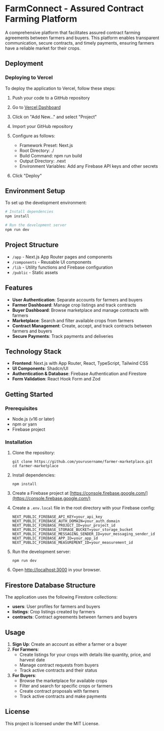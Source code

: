 # FarmConnect - Assured Contract Farming Platform

A comprehensive platform that facilitates assured contract farming agreements between farmers and buyers. This platform enables transparent communication, secure contracts, and timely payments, ensuring farmers have a reliable market for their crops.

## Deployment

### Deploying to Vercel

To deploy the application to Vercel, follow these steps:

1. Push your code to a GitHub repository
2. Go to [Vercel Dashboard](https://vercel.com/dashboard)
3. Click on "Add New..." and select "Project"
4. Import your GitHub repository
5. Configure as follows:
   - Framework Preset: Next.js
   - Root Directory: ./
   - Build Command: npm run build
   - Output Directory: .next
   - Environment Variables: Add any Firebase API keys and other secrets

6. Click "Deploy"

## Environment Setup

To set up the development environment:

```bash
# Install dependencies
npm install

# Run the development server
npm run dev
```

## Project Structure

- `/app` - Next.js App Router pages and components
- `/components` - Reusable UI components
- `/lib` - Utility functions and Firebase configuration
- `/public` - Static assets

## Features

- **User Authentication**: Separate accounts for farmers and buyers
- **Farmer Dashboard**: Manage crop listings and track contracts
- **Buyer Dashboard**: Browse marketplace and manage contracts with farmers
- **Marketplace**: Search and filter available crops from farmers
- **Contract Management**: Create, accept, and track contracts between farmers and buyers
- **Secure Payments**: Track payments and deliveries

## Technology Stack

- **Frontend**: Next.js with App Router, React, TypeScript, Tailwind CSS
- **UI Components**: Shadcn/UI
- **Authentication & Database**: Firebase Authentication and Firestore
- **Form Validation**: React Hook Form and Zod

## Getting Started

### Prerequisites

- Node.js (v16 or later)
- npm or yarn
- Firebase project

### Installation

1. Clone the repository:
   ```
   git clone https://github.com/yourusername/farmer-marketplace.git
   cd farmer-marketplace
   ```

2. Install dependencies:
   ```
   npm install
   ```

3. Create a Firebase project at [https://console.firebase.google.com/](https://console.firebase.google.com/)

4. Create a `.env.local` file in the root directory with your Firebase config:
   ```
   NEXT_PUBLIC_FIREBASE_API_KEY=your_api_key
   NEXT_PUBLIC_FIREBASE_AUTH_DOMAIN=your_auth_domain
   NEXT_PUBLIC_FIREBASE_PROJECT_ID=your_project_id
   NEXT_PUBLIC_FIREBASE_STORAGE_BUCKET=your_storage_bucket
   NEXT_PUBLIC_FIREBASE_MESSAGING_SENDER_ID=your_messaging_sender_id
   NEXT_PUBLIC_FIREBASE_APP_ID=your_app_id
   NEXT_PUBLIC_FIREBASE_MEASUREMENT_ID=your_measurement_id
   ```

5. Run the development server:
   ```
   npm run dev
   ```

6. Open [http://localhost:3000](http://localhost:3000) in your browser.

## Firestore Database Structure

The application uses the following Firestore collections:

- **users**: User profiles for farmers and buyers
- **listings**: Crop listings created by farmers
- **contracts**: Contract agreements between farmers and buyers

## Usage

1. **Sign Up**: Create an account as either a farmer or a buyer
2. **For Farmers**:
   - Create listings for your crops with details like quantity, price, and harvest date
   - Manage contract requests from buyers
   - Track active contracts and their status
3. **For Buyers**:
   - Browse the marketplace for available crops
   - Filter and search for specific crops or farmers
   - Create contract proposals with farmers
   - Track active contracts and make payments

## License

This project is licensed under the MIT License.
